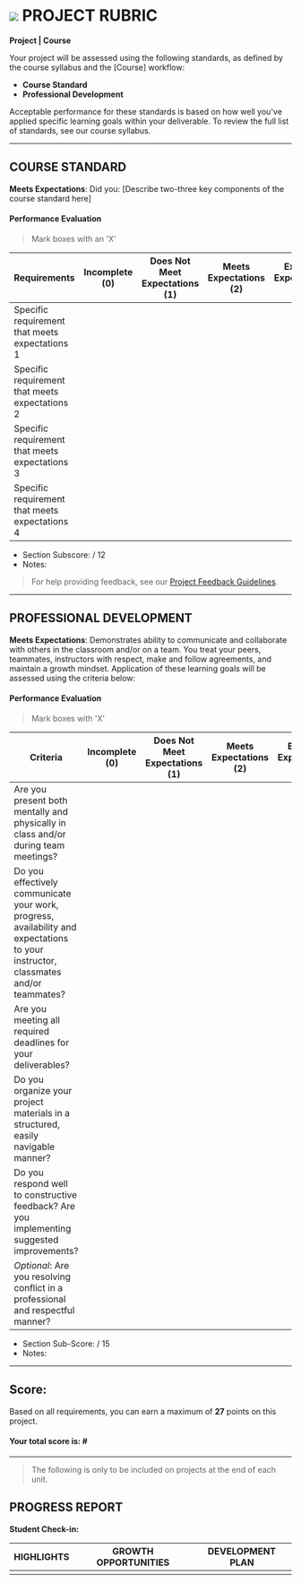 # ![](https://ga-dash.s3.amazonaws.com/production/assets/logo-9f88ae6c9c3871690e33280fcf557f33.png) PROJECT RUBRIC
**Project | Course** 	 						

Your project will be assessed using the following standards, as defined by the course syllabus and the [Course] workflow:

- **Course Standard**
- **Professional Development**

Acceptable performance for these standards is based on how well you've applied specific learning goals within your deliverable. To review the full list of standards, see our course syllabus.

---

## COURSE STANDARD
**Meets Expectations**: Did you: [Describe two-three key components of the course standard here]

#### Performance Evaluation
> Mark boxes with an 'X'

| Requirements | Incomplete (0) | Does Not Meet Expectations (1) | Meets Expectations (2) | Exceeds Expectations (3) |
|---|---|---|---|---|
| Specific requirement that meets expectations 1 | | | | |
| Specific requirement that meets expectations 2 | | | | |
| Specific requirement that meets expectations 3 | | | | |
| Specific requirement that meets expectations 4 | | | | |

- Section Subscore:  / 12
- Notes:



> For help providing feedback, see our [Project Feedback Guidelines](#).

---

## PROFESSIONAL DEVELOPMENT
**Meets Expectations**: Demonstrates ability to communicate and collaborate with others in the classroom and/or on a team. You treat your peers, teammates, instructors with respect, make and follow agreements, and maintain a growth mindset. Application of these learning goals will be assessed using the criteria below:

#### Performance Evaluation
> Mark boxes with 'X'

| Criteria | Incomplete (0) | Does Not Meet Expectations (1) | Meets Expectations (2) | Exceeds Expectations (3) |
|---|---|---|---|---|
| Are you present both mentally and physically in class and/or during team meetings? | | | | |
| Do you effectively communicate your work, progress, availability and expectations to your instructor, classmates and/or teammates? | | | | |
| Are you meeting all required deadlines for your deliverables? | | | | |
| Do you organize your project materials in a structured, easily navigable manner? | | | | |
| Do you respond well to constructive feedback? Are you implementing suggested improvements? | | | | |
| *Optional*: Are you resolving conflict in a professional and respectful manner? | | | | |

- Section Sub-Score:  / 15
- Notes:

---

## Score:
Based on all requirements, you can earn a maximum of  **27**  points on this project. 

#### Your total score is: **#**


---

> The following is only to be included on projects at the end of each unit.

## PROGRESS REPORT
**Student Check-in:**

|HIGHLIGHTS|GROWTH OPPORTUNITIES|DEVELOPMENT PLAN|
|---|---|---|
| | | |

